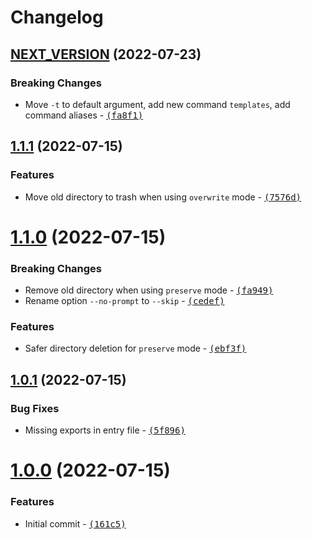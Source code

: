 # Changelog

## [NEXT_VERSION](https://github.com/Zolyn/Charon/compare/v1.1.1...main) (2022-07-23)

### Breaking Changes

-   Move `-t` to default argument, add new command `templates`, add command aliases - [<samp>(fa8f1)</samp>](https://github.com/Zolyn/Charon/commit/fa8f114)

## [1.1.1](https://github.com/Zolyn/Charon/compare/v1.1.0...v1.1.1) (2022-07-15)

### Features

-   Move old directory to trash when using `overwrite` mode - [<samp>(7576d)</samp>](https://github.com/Zolyn/Charon/commit/7576d9c)

# [1.1.0](https://github.com/Zolyn/Charon/compare/v1.0.1...v1.1.0) (2022-07-15)

### Breaking Changes

-   Remove old directory when using `preserve` mode - [<samp>(fa949)</samp>](https://github.com/Zolyn/Charon/commit/fa949a2)
-   Rename option `--no-prompt` to `--skip` - [<samp>(cedef)</samp>](https://github.com/Zolyn/Charon/commit/cedef30)

### Features

-   Safer directory deletion for `preserve` mode - [<samp>(ebf3f)</samp>](https://github.com/Zolyn/Charon/commit/ebf3fc1)

## [1.0.1](https://github.com/Zolyn/Charon/compare/v1.0.0...v1.0.1) (2022-07-15)

### Bug Fixes

-   Missing exports in entry file - [<samp>(5f896)</samp>](https://github.com/Zolyn/Charon/commit/5f896eb)

# [1.0.0](https://github.com/Zolyn/Charon/compare/0f4877174064446a4bae8180bd6b8f8971fd4919...v1.0.0) (2022-07-15)

### Features

-   Initial commit - [<samp>(161c5)</samp>](https://github.com/Zolyn/Charon/commit/161c53a)
